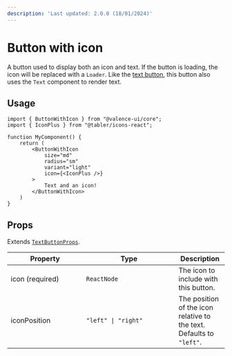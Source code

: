 ```yaml
---
description: 'Last updated: 2.0.0 (18/01/2024)'
---
```


# Button with icon

A button used to display both an icon and text. If the button is loading, the icon will be replaced with a `Loader`. Like the [text button](text-button.md), this button also uses the `Text` component to render text.

## Usage

```tsx
import { ButtonWithIcon } from "@valence-ui/core";
import { IconPlus } from "@tabler/icons-react";

function MyComponent() { 
    return ( 
        <ButtonWithIcon
            size="md"
            radius="sm"
            variant="light"
            icon={<IconPlus />}
        >
            Text and an icon!
        </ButtonWithIcon>
    )
}
```

## Props

Extends [`TextButtonProps`](text-button.md#props).

<table data-full-width="true"><thead><tr><th width="159">Property</th><th width="198">Type</th><th>Description</th></tr></thead><tbody><tr><td>icon (required)</td><td><code>ReactNode</code></td><td>The icon to include with this button.</td></tr><tr><td>iconPosition</td><td><code>"left" | "right"</code></td><td>The position of the icon relative to the text. Defaults to <code>"left"</code>.</td></tr></tbody></table>
